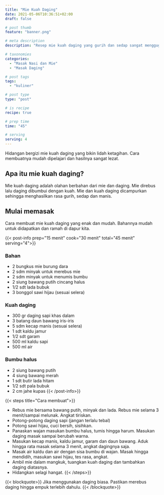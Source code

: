 ```yaml
---
title: "Mie Kuah Daging"
date: 2021-05-06T10:36:51+02:00
draft: false

# post thumb
feature: "banner.png"

# meta description
description: "Resep mie kuah daging yang gurih dan sedap sangat menggugah selera. Pelajari cara membuat nya disini."

# taxonomies
categories:
  - "Masak Nasi dan Mie"
  - "Masak Daging"

# post tags
tags:
  - "kuliner"

# post type
type: "post"

# is recipe
recipe: true

# prep time
time: "45"

# serving
serving: 4
---
```

Hidangan bergizi mie kuah daging yang bikin lidah ketagihan. Cara membuatnya mudah dipelajari dan hasilnya sangat lezat.

## Apa itu mie kuah daging?

Mie kuah daging adalah olahan berbahan dari mie dan daging. Mie direbus lalu daging dibumbui dengan kuah. Mie dan kuah daging dicampurkan sehingga menghasilkan rasa gurih, sedap dan manis.

## Mulai memasak

Cara membuat mie kuah daging yang enak dan mudah. Bahannya mudah untuk didapatkan dan ramah di dapur kita.

{{< post-info prep="15 menit" cook="30 menit" total="45 menit" serving="4">}}

### Bahan

- 2 bungkus mie burung dara
- 2 sdm minyak untuk merebus mie
- 2 sdm minyak untuk menumis bumbu
- 2 siung bawang putih cincang halus
- 1/2 sdt lada bubuk
- 3 bonggol sawi hijau (sesuai selera)

### Kuah daging

- 300 gr daging sapi khas dalam
- 3 batang daun bawang iris-iris
- 5 sdm kecap manis (sesuai selera)
- 1 sdt kaldu jamur
- 1/2 sdt garam
- 500 ml kaldu sapi
- 500 ml air

### Bumbu halus

- 2 siung bawang putih
- 4 siung bawang merah
- 1 sdt butir lada hitam
- 1/2 sdt pala bubuk
- 2 cm jahe kupas
{{< /post-info>}}

{{< steps title="Cara membuat">}}
- Rebus mie bersama bawang putih, minyak dan lada. Rebus mie selama 3 menit/sampai melunak. Angkat tiriskan.
- Potong-potong daging sapi (jangan terlalu tebal)
- Potong sawi hijau, cuci bersih, sisihkan.
- Panaskan wajan masukan bumbu halus, tumis hingga harum. Masukan daging masak sampai berubah warna.
- Masukan kecap manis, kaldu jamur, garam dan daun bawang. Aduk hingga rata masak selama 3 menit, angkat dagingnya saja.
- Masak air kaldu dan air dengan sisa bumbu di wajan. Masak hingga mendidih, masukan sawi hijau, tes rasa, angkat.
- Ambil mie dalam mangkuk, tuangkan kuah daging dan tambahkan daging diatasnya.
- Hidangkan selagi hangat.
{{< /steps>}}

{{< blockquote>}}
Jika menggunakan daging biasa. Pastikan merebus daging hingga empuk terlebih dahulu.
{{< /blockquote>}}

